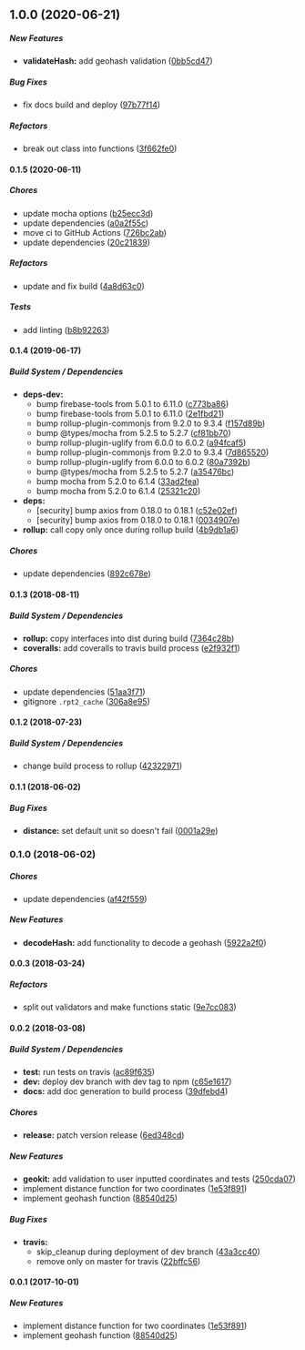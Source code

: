 ## 1.0.0 (2020-06-21)

##### New Features

* **validateHash:**  add geohash validation ([0bb5cd47](https://github.com/MichaelSolati/geokit/commit/0bb5cd47d8c39cdc48846e4fb5fe64631c5f7e73))

##### Bug Fixes

*  fix docs build and deploy ([97b77f14](https://github.com/MichaelSolati/geokit/commit/97b77f146de164c3e898ea0dc82b0305c2b781db))

##### Refactors

*  break out class into functions ([3f662fe0](https://github.com/MichaelSolati/geokit/commit/3f662fe0efc03ce292a1ab40121e1e50bfba49a1))

#### 0.1.5 (2020-06-11)

##### Chores

*  update mocha options ([b25ecc3d](https://github.com/MichaelSolati/geokit/commit/b25ecc3da93f4db85681ece3a58f7da8da66e60c))
*  update dependencies ([a0a2f55c](https://github.com/MichaelSolati/geokit/commit/a0a2f55c6aaf4a9397967ed4ea70bb3672e1fde6))
*  move ci to GitHub Actions ([726bc2ab](https://github.com/MichaelSolati/geokit/commit/726bc2ab1a1c237c8014357c504d1b4ef9e7099b))
*  update dependencies ([20c21839](https://github.com/MichaelSolati/geokit/commit/20c218393ddcddbb7717d7035f0967b11c310018))

##### Refactors

*  update and fix build ([4a8d63c0](https://github.com/MichaelSolati/geokit/commit/4a8d63c0580e316fc7a0d6fee50bf29a89dfafee))

##### Tests

*  add linting ([b8b92263](https://github.com/MichaelSolati/geokit/commit/b8b92263069ef89b0cf8f6be2900f18d3ce626b1))

#### 0.1.4 (2019-06-17)

##### Build System / Dependencies

* **deps-dev:**
  *  bump firebase-tools from 5.0.1 to 6.11.0 ([c773ba86](https://github.com/MichaelSolati/geokit/commit/c773ba86d91ba53ac06a6b95f5a999b32cba2be7))
  *  bump firebase-tools from 5.0.1 to 6.11.0 ([2e1fbd21](https://github.com/MichaelSolati/geokit/commit/2e1fbd211e519102f1a94dbd477d1daf2935fb69))
  *  bump rollup-plugin-commonjs from 9.2.0 to 9.3.4 ([f157d89b](https://github.com/MichaelSolati/geokit/commit/f157d89b0572a2321b87fbbe5376b1aa2c94d3a2))
  *  bump @types/mocha from 5.2.5 to 5.2.7 ([cf81bb70](https://github.com/MichaelSolati/geokit/commit/cf81bb70c483361eaf2cc1d3f374a65b034aeb39))
  *  bump rollup-plugin-uglify from 6.0.0 to 6.0.2 ([a94fcaf5](https://github.com/MichaelSolati/geokit/commit/a94fcaf5917f877e4fa8a0439afe6897900500b3))
  *  bump rollup-plugin-commonjs from 9.2.0 to 9.3.4 ([7d865520](https://github.com/MichaelSolati/geokit/commit/7d8655201af9211c2d3460ae3130ec2cda7c40e9))
  *  bump rollup-plugin-uglify from 6.0.0 to 6.0.2 ([80a7392b](https://github.com/MichaelSolati/geokit/commit/80a7392b4c8768bc93cd4f5bc87891bc68010b04))
  *  bump @types/mocha from 5.2.5 to 5.2.7 ([a35476bc](https://github.com/MichaelSolati/geokit/commit/a35476bc3e0661c75cb821ba6b90c22085c08c53))
  *  bump mocha from 5.2.0 to 6.1.4 ([33ad2fea](https://github.com/MichaelSolati/geokit/commit/33ad2fea2f1d29de927ac65ec376ec0b7c0829b9))
  *  bump mocha from 5.2.0 to 6.1.4 ([25321c20](https://github.com/MichaelSolati/geokit/commit/25321c2067ef3c3659c25daaa2e52c81e754ba14))
* **deps:**
  *  [security] bump axios from 0.18.0 to 0.18.1 ([c52e02ef](https://github.com/MichaelSolati/geokit/commit/c52e02efe0af3548093758a4a1633ad999504395))
  *  [security] bump axios from 0.18.0 to 0.18.1 ([0034907e](https://github.com/MichaelSolati/geokit/commit/0034907ee57fb61fcd37b89dde623bcd66a92494))
* **rollup:**  call copy only once during rollup build ([4b9db1a6](https://github.com/MichaelSolati/geokit/commit/4b9db1a60d0c99b4bb6ddf19096ecbabfe57e5b4))

##### Chores

*  update dependencies ([892c678e](https://github.com/MichaelSolati/geokit/commit/892c678e2fe156693167fee79d98b3ef3ec069d2))

#### 0.1.3 (2018-08-11)

##### Build System / Dependencies

* **rollup:**  copy interfaces into dist during build ([7364c28b](https://github.com/MichaelSolati/geokit/commit/7364c28b9207d65e799b2e50acf6d342ff1e447c))
* **coveralls:**  add coveralls to travis build process ([e2f932f1](https://github.com/MichaelSolati/geokit/commit/e2f932f18d56d7a29c32d0fbec2f459d282a8f4a))

##### Chores

*  update dependencies ([51aa3f71](https://github.com/MichaelSolati/geokit/commit/51aa3f7112449d90804a5c2d8379bd54fb758043))
*  gitignore `.rpt2_cache` ([306a8e95](https://github.com/MichaelSolati/geokit/commit/306a8e957fc59cbf9e6909ccd2e2e239ea7064d1))

#### 0.1.2 (2018-07-23)

##### Build System / Dependencies

*  change build process to rollup ([42322971](https://github.com/MichaelSolati/geokit/commit/42322971fd54fbba434d4848390fd0dcdd20dfba))

#### 0.1.1 (2018-06-02)

##### Bug Fixes

* **distance:**  set default unit so  doesn't fail ([0001a29e](https://github.com/MichaelSolati/geokit/commit/0001a29e507ca90f45959fcf97d0f79d583e8ef5))

### 0.1.0 (2018-06-02)

##### Chores

*  update dependencies ([af42f559](https://github.com/MichaelSolati/geokit/commit/af42f5594351d91500ac9b7331535101b9e880d5))

##### New Features

* **decodeHash:**  add functionality to decode a geohash ([5922a2f0](https://github.com/MichaelSolati/geokit/commit/5922a2f06851f8fb3885b2046d0ac4d90f207cb9))

#### 0.0.3 (2018-03-24)

##### Refactors

* split out validators and make functions static ([9e7cc083](https://github.com/MichaelSolati/geokit/commit/9e7cc083f21d6b153c393fe1ea71cc249e1c2681))

#### 0.0.2 (2018-03-08)

##### Build System / Dependencies

* **test:** run tests on travis ([ac89f635](https://github.com/MichaelSolati/geokit/commit/ac89f63599ad64d06be8cb280b656124b5bc6bd5))
* **dev:** deploy dev branch with dev tag to npm ([c65e1617](https://github.com/MichaelSolati/geokit/commit/c65e161723c3d337029ecfb8e592a4250910a377))
* **docs:** add doc generation to build process ([39dfebd4](https://github.com/MichaelSolati/geokit/commit/39dfebd4e190c4f61a047f1c50c8ac0d33696899))

##### Chores

* **release:** patch version release ([6ed348cd](https://github.com/MichaelSolati/geokit/commit/6ed348cd7a9ebeb4cdc2ddf55670659eeaf65d00))

##### New Features

* **geokit:** add validation to user inputted coordinates and tests ([250cda07](https://github.com/MichaelSolati/geokit/commit/250cda07be156cb3d3be201cdbbe050eff82e551))
* implement distance function for two coordinates ([1e53f891](https://github.com/MichaelSolati/geokit/commit/1e53f891529f5370de42b7033f4a2a9ed6c76067))
* implement geohash function ([88540d25](https://github.com/MichaelSolati/geokit/commit/88540d254aea4db4a0c1f9e7c6598d63768af8e9))

##### Bug Fixes

* **travis:**
  * skip_cleanup during deployment of dev branch ([43a3cc40](https://github.com/MichaelSolati/geokit/commit/43a3cc4010171ae09b4a436dd743d1bc87eea54a))
  * remove only on master for travis ([22bffc56](https://github.com/MichaelSolati/geokit/commit/22bffc5645b7814bd1a4cf68029b24ec7379e837))

#### 0.0.1 (2017-10-01)

##### New Features

* implement distance function for two coordinates ([1e53f891](https://github.com/MichaelSolati/geokit/commit/1e53f891529f5370de42b7033f4a2a9ed6c76067))
* implement geohash function ([88540d25](https://github.com/MichaelSolati/geokit/commit/88540d254aea4db4a0c1f9e7c6598d63768af8e9))

